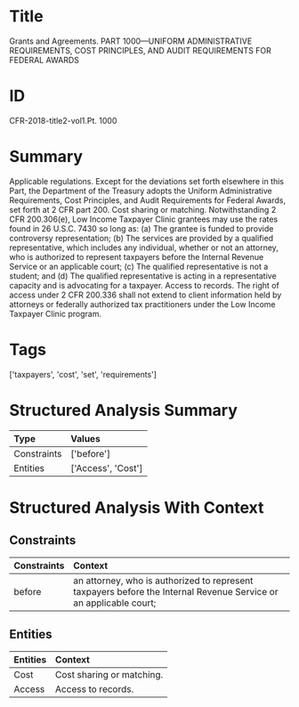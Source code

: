 # Title

 Grants and Agreements. PART 1000—UNIFORM ADMINISTRATIVE REQUIREMENTS, COST PRINCIPLES, AND AUDIT REQUIREMENTS FOR FEDERAL AWARDS


# ID

 CFR-2018-title2-vol1.Pt. 1000


# Summary

Applicable regulations.
Except for the deviations set forth elsewhere in this Part, the Department of the Treasury adopts the Uniform Administrative Requirements, Cost Principles, and Audit Requirements for Federal Awards, set forth at 2 CFR part 200.
Cost sharing or matching.
Notwithstanding 2 CFR 200.306(e), Low Income Taxpayer Clinic grantees may use the rates found in 26 U.S.C. 7430 so long as:
(a) The grantee is funded to provide controversy representation;
(b) The services are provided by a qualified representative, which includes any individual, whether or not an attorney, who is authorized to represent taxpayers before the Internal Revenue Service or an applicable court;
(c) The qualified representative is not a student; and
(d) The qualified representative is acting in a representative capacity and is advocating for a taxpayer.
Access to records.
The right of access under 2 CFR 200.336 shall not extend to client information held by attorneys or federally authorized tax practitioners under the Low Income Taxpayer Clinic program.


# Tags

['taxpayers', 'cost', 'set', 'requirements']


# Structured Analysis Summary

| Type        | Values             |
|:------------|:-------------------|
| Constraints | ['before']         |
| Entities    | ['Access', 'Cost'] |


# Structured Analysis With Context

 


## Constraints

| Constraints   | Context                                                                                                           |
|:--------------|:------------------------------------------------------------------------------------------------------------------|
| before        | an attorney, who is authorized to represent taxpayers before the Internal Revenue Service or an applicable court; |


## Entities

| Entities   | Context                    |
|:-----------|:---------------------------|
| Cost       | Cost  sharing or matching. |
| Access     | Access  to records.        |


